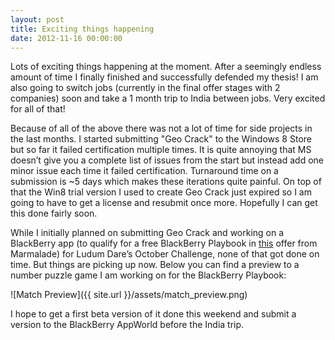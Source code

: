 ```yaml
---
layout: post
title: Exciting things happening
date: 2012-11-16 00:00:00
---
```

Lots of exciting things happening at the moment. After a seemingly endless amount of time I finally finished and successfully defended my thesis! I am also going to switch jobs (currently in the final offer stages with 2 companies) soon and take a 1 month trip to India between jobs. Very excited for all of that!

Because of all of the above there was not a lot of time for side projects in the last months. I started submitting "Geo Crack" to the Windows 8 Store but so far it failed certification multiple times. It is quite annoying that MS doesn’t give you a complete list of issues from the start but instead add one minor issue each time it failed certification. Turnaround time on a submission is ~5 days which makes these iterations quite painful. On top of that the Win8 trial version I used to create Geo Crack just expired so I am going to have to get a license and resubmit once more. Hopefully I can get this done fairly soon.

While I initially planned on submitting Geo Crack and working on a BlackBerry app (to qualify for a free BlackBerry Playbook in [this](http://www.madewithmarmalade.com/blackberry) offer from Marmalade) for Ludum Dare’s October Challenge, none of that got done on time. But things are picking up now. Below you can find a preview to a number puzzle game I am working on for the BlackBerry Playbook:

![Match Preview]({{ site.url }}/assets/match_preview.png)

I hope to get a first beta version of it done this weekend and submit a version to the BlackBerry AppWorld before the India trip.